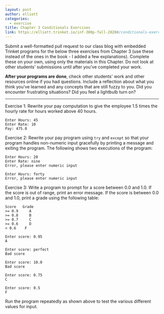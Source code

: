 ```yaml
---
layout: post
author: elliott
categories:
  - exercise
title: Chapter 3 Conditionals Exercises
link: https://elliott.trinket.io/inf-380p-fall-2020#/conditionals-exercises/overtime-calculator
---
```


Submit a well-formatted pull request to our class blog with embedded Trinket programs for the below three
exercises from Chapter 3 (use these instead of the ones in the book - I added a few explanations).
Complete these on your own, using only the materials in this Chapter. Do not
look at other students' submissions until after you've completed your work.

**After your programs are done**, check other students' work and other resources online if you had questions.
Include a reflection about what you think you've learned and any concepts that are still fuzzy to you.
Did you encounter frustrating situations? Did you feel a lightbulb turn on?

___

Exercise 1: Rewrite your pay computation to give the employee 1.5 times
the hourly rate for hours worked above 40 hours.

~~~~
Enter Hours: 45
Enter Rate: 10
Pay: 475.0
~~~~

Exercise 2: Rewrite your pay program using `try` and
`except` so that your program handles non-numeric input
gracefully by printing a message and exiting the program. The following
shows two executions of the program:

~~~~
Enter Hours: 20
Enter Rate: nine
Error, please enter numeric input
~~~~

~~~~
Enter Hours: forty
Error, please enter numeric input
~~~~

Exercise 3: Write a program to prompt for a score between 0.0 and 1.0.
If the score is out of range, print an error message. If the score is
between 0.0 and 1.0, print a grade using the following table:

~~~~
Score   Grade
>= 0.9     A
>= 0.8     B
>= 0.7     C
>= 0.6     D
< 0.6    F
~~~~

~~~~
Enter score: 0.95
A
~~~~

~~~~
Enter score: perfect
Bad score
~~~~

~~~~
Enter score: 10.0
Bad score
~~~~

~~~~
Enter score: 0.75
C
~~~~

~~~~
Enter score: 0.5
F
~~~~

Run the program repeatedly as shown above to test the various different
values for input.

